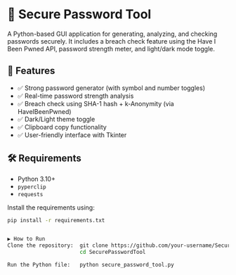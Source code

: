 # 🔐 Secure Password Tool

A Python-based GUI application for generating, analyzing, and checking passwords securely. It includes a breach check feature using the Have I Been Pwned API, password strength meter, and light/dark mode toggle.

## 🚀 Features

- ✅ Strong password generator (with symbol and number toggles)
- ✅ Real-time password strength analysis
- ✅ Breach check using SHA-1 hash + k-Anonymity (via HaveIBeenPwned)
- ✅ Dark/Light theme toggle
- ✅ Clipboard copy functionality
- ✅ User-friendly interface with Tkinter

## 🛠️ Requirements

- Python 3.10+
- `pyperclip`
- `requests`

Install the requirements using:

```bash
pip install -r requirements.txt


▶️ How to Run
Clone the repository:  git clone https://github.com/your-username/SecurePasswordTool.git
                       cd SecurePasswordTool

Run the Python file:   python secure_password_tool.py

